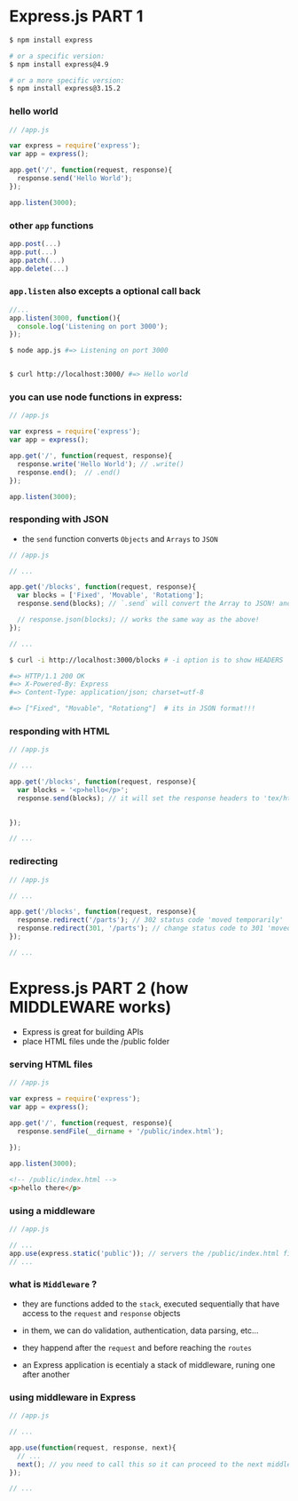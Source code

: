 # Express.js PART 1 

```bash
$ npm install express

# or a specific version:
$ npm install express@4.9

# or a more specific version:
$ npm install express@3.15.2
```




### hello world

```js
// /app.js

var express = require('express');
var app = express();

app.get('/', function(request, response){
  response.send('Hello World');
});

app.listen(3000);
```

### other `app` functions

```js
app.post(...)
app.put(...)
app.patch(...)
app.delete(...)

```

### `app.listen` also excepts a optional call back

```js
//...
app.listen(3000, function(){
  console.log('Listening on port 3000');
});

```

```bash
$ node app.js #=> Listening on port 3000


$ curl http://localhost:3000/ #=> Hello world
```


### you can use node functions in express:


```js
// /app.js

var express = require('express');
var app = express();

app.get('/', function(request, response){
  response.write('Hello World'); // .write()
  response.end();  // .end()
});

app.listen(3000);
```



### responding with JSON

- the `send` function converts `Objects` and `Arrays` to `JSON`

```js
// /app.js

// ...

app.get('/blocks', function(request, response){
  var blocks = ['Fixed', 'Movable', 'Rotationg'];
  response.send(blocks); // `.send` will convert the Array to JSON! and set the proper response headers automatically! 

  // response.json(blocks); // works the same way as the above!
});

// ...

```


```bash
$ curl -i http://localhost:3000/blocks # -i option is to show HEADERS

#=> HTTP/1.1 200 OK
#=> X-Powered-By: Express
#=> Content-Type: application/json; charset=utf-8

#=> ["Fixed", "Movable", "Rotationg"]  # its in JSON format!!!


```



### responding with HTML

```js
// /app.js

// ...

app.get('/blocks', function(request, response){
  var blocks = '<p>hello</p>';
  response.send(blocks); // it will set the response headers to 'tex/html'

  
});

// ...

```



### redirecting

```js
// /app.js

// ...

app.get('/blocks', function(request, response){
  response.redirect('/parts'); // 302 status code 'moved temporarily'
  response.redirect(301, '/parts'); // change status code to 301 'moved permanently'
});

// ...

```





# Express.js PART 2 (how MIDDLEWARE works)


- Express is great for building APIs
- place HTML files unde the /public folder



### serving HTML files


```js
// /app.js

var express = require('express');
var app = express();

app.get('/', function(request, response){
  response.sendFile(__dirname + '/public/index.html');
  
});

app.listen(3000);
```


```html
<!-- /public/index.html -->
<p>hello there</p>

```



### using a middleware

```js
// /app.js

// ...
app.use(express.static('public')); // servers the /public/index.html file
// ...

```




### what is `Middleware` ?

- they are functions added to the `stack`, executed sequentially that have access to the `request` and `response` objects 

- in them, we can do validation, authentication, data parsing, etc...

- they happend after the `request` and  before reaching the `routes` 

- an Express application is ecentialy a stack of middleware, runing one after another



### using middleware in Express

```js
// /app.js

// ...

app.use(function(request, response, next){
  // ...
  next(); // you need to call this so it can proceed to the next middleware...
});

// ...

```




































